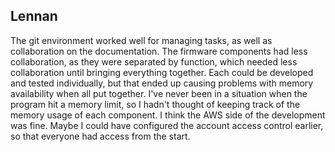 ## Lennan

The git environment worked well for managing tasks, as well as collaboration on
the documentation.
The firmware components had less collaboration, as they were separated by
function, which needed less collaboration until bringing everything together.
Each could be developed and tested individually, but that ended up causing
problems with memory availability when all put together.
I've never been in a situation when the program hit a memory limit, so I hadn't
thought of keeping track of the memory usage of each component.
I think the AWS side of the development was fine.
Maybe I could have configured the account access control earlier, so that
everyone had access from the start.
